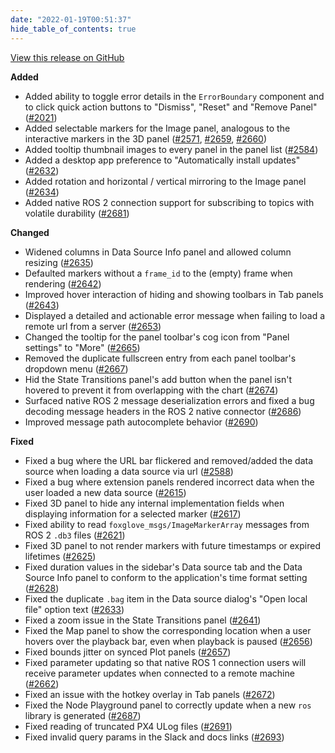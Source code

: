 ```yaml
---
date: "2022-01-19T00:51:37"
hide_table_of_contents: true
---
```

[View this release on GitHub](https://github.com/foxglove/studio/releases/tag/v0.27.0)

**Added**
- Added ability to toggle error details in the `ErrorBoundary` component and to click quick action buttons to "Dismiss", "Reset" and "Remove Panel" ([#2021](https://github.com/foxglove/studio/pull/2021))
- Added selectable markers for the Image panel, analogous to the interactive markers in the 3D panel ([#2571](https://github.com/foxglove/studio/pull/2571), [#2659](https://github.com/foxglove/studio/pull/2659), [#2660](https://github.com/foxglove/studio/pull/2660))
- Added tooltip thumbnail images to every panel in the panel list ([#2584](https://github.com/foxglove/studio/pull/2584))
- Added a desktop app preference to "Automatically install updates" ([#2632](https://github.com/foxglove/studio/pull/2632))
- Added rotation and horizontal / vertical mirroring to the Image panel ([#2634](https://github.com/foxglove/studio/pull/2634))
- Added native ROS 2 connection support for subscribing to topics with volatile durability ([#2681](https://github.com/foxglove/studio/pull/2681))

**Changed**
- Widened columns in Data Source Info panel and allowed column resizing ([#2635](https://github.com/foxglove/studio/pull/2635))
- Defaulted markers without a `frame_id` to the (empty) frame when rendering ([#2642](https://github.com/foxglove/studio/pull/2642))
- Improved hover interaction of hiding and showing toolbars in Tab panels ([#2643](https://github.com/foxglove/studio/pull/2643))
- Displayed a detailed and actionable error message when failing to load a remote url from a server ([#2653](https://github.com/foxglove/studio/pull/2653))
- Changed the tooltip for the panel toolbar's cog icon from "Panel settings" to "More" ([#2665](https://github.com/foxglove/studio/pull/2665))
- Removed the duplicate fullscreen entry from each panel toolbar's dropdown menu ([#2667](https://github.com/foxglove/studio/pull/2667)) 
- Hid the State Transitions panel's add button when the panel isn't hovered to prevent it from overlapping with the chart ([#2674](https://github.com/foxglove/studio/pull/2674))
- Surfaced native ROS 2 message deserialization errors and fixed a bug decoding message headers in the ROS 2 native connector ([#2686](https://github.com/foxglove/studio/pull/2686))
- Improved message path autocomplete behavior ([#2690](https://github.com/foxglove/studio/pull/2690))

**Fixed**
- Fixed a bug where the URL bar flickered and removed/added the data source when loading a data source via url ([#2588](https://github.com/foxglove/studio/pull/2588))
- Fixed a bug where extension panels rendered incorrect data when the user loaded a new data source ([#2615](https://github.com/foxglove/studio/pull/2615))
- Fixed 3D panel to hide any internal implementation fields when displaying information for a selected marker ([#2617](https://github.com/foxglove/studio/pull/2617))
- Fixed ability to read `foxglove_msgs/ImageMarkerArray` messages from ROS 2 `.db3` files ([#2621](https://github.com/foxglove/studio/pull/2621))
- Fixed 3D panel to not render markers with future timestamps or expired lifetimes ([#2625](https://github.com/foxglove/studio/pull/2625))
- Fixed duration values in the sidebar's Data source tab and the Data Source Info panel to conform to the application's time format setting ([#2628](https://github.com/foxglove/studio/pull/2628))
- Fixed the duplicate `.bag` item in the Data source dialog's "Open local file" option text ([#2633](https://github.com/foxglove/studio/pull/2633))
- Fixed a zoom issue in the State Transitions panel ([#2641](https://github.com/foxglove/studio/pull/2641))
- Fixed the Map panel to show the corresponding location when a user hovers over the playback bar, even when playback is paused ([#2656](https://github.com/foxglove/studio/pull/2656))
- Fixed bounds jitter on synced Plot panels ([#2657](https://github.com/foxglove/studio/pull/2657))
- Fixed parameter updating so that native ROS 1 connection users will receive parameter updates when connected to a remote machine ([#2662](https://github.com/foxglove/studio/pull/2662))
- Fixed an issue with the hotkey overlay in Tab panels ([#2672](https://github.com/foxglove/studio/pull/2672))
- Fixed the Node Playground panel to correctly update when a new `ros` library is generated ([#2687](https://github.com/foxglove/studio/pull/2687))
- Fixed reading of truncated PX4 ULog files ([#2691](https://github.com/foxglove/studio/pull/2691))
- Fixed invalid query params in the Slack and docs links ([#2693](https://github.com/foxglove/studio/pull/2693))
